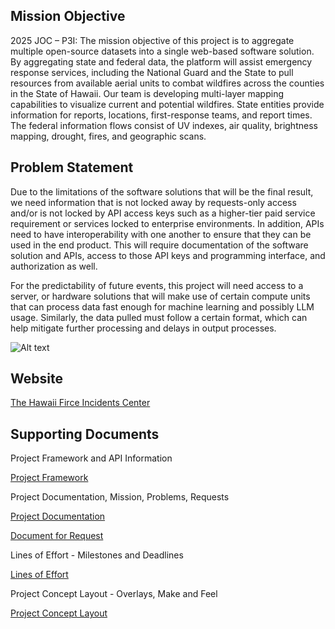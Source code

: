 ## **Mission Objective**

2025 JOC – P3I: The mission objective of this project is to aggregate multiple open-source datasets into a single web-based software solution. By aggregating state and federal data, the platform will assist emergency response services, including the National Guard and the State to pull resources from available aerial units to combat wildfires across the counties in the State of Hawaii. Our team is developing multi-layer mapping capabilities to visualize current and potential wildfires. State entities provide information for reports, locations, first-response teams, and report times. The federal information flows consist of UV indexes, air quality, brightness mapping, drought, fires, and geographic scans.

## **Problem Statement**

Due to the limitations of the software solutions that will be the final result, we need information that is not locked away by requests-only access and/or is not locked by API access keys such as a higher-tier paid service requirement or services locked to enterprise environments. In addition, APIs need to have interoperability with one another to ensure that they can be used in the end product. This will require documentation of the software solution and APIs, access to those API keys and programming interface, and authorization as well. 

For the predictability of future events, this project will need access to a server, or hardware solutions that will make use of certain compute units that can process data fast enough for machine learning and possibly LLM usage. Similarly, the data pulled must follow a certain format, which can help mitigate further processing and delays in output processes.

![Alt text](https://github.com/hingfirewatch/P3I-HING/blob/main/docs/pictures/THFIC.png)

## Website
[The Hawaii Firce Incidents Center](https://hifirescenter.org/)

## **Supporting Documents**
Project Framework and API Information

[Project Framework](https://github.com/hingfirewatch/P3I-HING/blob/main/docs/Project%20Framework.md)

Project Documentation, Mission, Problems, Requests

[Project Documentation](https://github.com/hingfirewatch/P3I-HING/blob/main/docs/Project%20Documentation.md)

[Document for Request](https://github.com/hingfirewatch/P3I-HING/blob/main/docs/Request%20Document.md)

Lines of Effort - Milestones and Deadlines

[Lines of Effort](https://github.com/hingfirewatch/P3I-HING/blob/main/docs/Lines%20of%20Effort.md)

Project Concept Layout - Overlays, Make and Feel

[Project Concept Layout](https://github.com/hingfirewatch/P3I-HING/tree/main/docs/concept)
